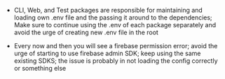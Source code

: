 * CLI, Web, and Test packages are responsible for maintaining and loading own .env file and the passing it around to the dependencies; Make sure to continue using the .env of each package separately and avoid the urge of creating new .env file in the root

* Every now and then you will see a firebase permission error; avoid the urge of starting to use firebase admin SDK; keep using the same existing SDKS; the issue is probably in not loading the config correctly or something else